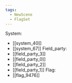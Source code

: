 ```yaml
---
tags:
  - NewScene
  - FlagSet
---
```

System:
- [[system_40]]
- [[system_67]]
Field_party:
- [[field_party_3]]
- [[field_party_0]]
- [[field_party_2]]
- [[field_party_1]]
Flag:
- [[flag_9476]]
